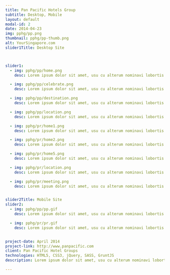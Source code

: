 ```yaml
---
title: Pan Pacific Hotels Group
subtitle: Desktop, Mobile
layout: default
modal-id: 2
date: 2014-04-23
img: pphg/pp.png
thumbnail: pphg/pp-thumb.png
alt: YourSingapore.com
slider1Title: Desktop Site



slider1:
  - img: pphg/pp/home.png
    desc: Lorem ipsum dolor sit amet, usu cu alterum nominavi lobortis.

  - img: pphg/pp/celebrate.png
    desc: Lorem ipsum dolor sit amet, usu cu alterum nominavi lobortis.

  - img: pphg/pp/destination.png
    desc: Lorem ipsum dolor sit amet, usu cu alterum nominavi lobortis.

  - img: pphg/pp/location.png
    desc: Lorem ipsum dolor sit amet, usu cu alterum nominavi lobortis.

  - img: pphg/pr/home1.png
    desc: Lorem ipsum dolor sit amet, usu cu alterum nominavi lobortis.

  - img: pphg/pr/home2.png
    desc: Lorem ipsum dolor sit amet, usu cu alterum nominavi lobortis.

  - img: pphg/pr/home5.png
    desc: Lorem ipsum dolor sit amet, usu cu alterum nominavi lobortis.

  - img: pphg/pr/location.png
    desc: Lorem ipsum dolor sit amet, usu cu alterum nominavi lobortis.

  - img: pphg/pr/meeting.png
    desc: Lorem ipsum dolor sit amet, usu cu alterum nominavi lobortis.


slider2Title: Mobile Site
slider2:
  - img: pphg/pp/pp.gif
    desc: Lorem ipsum dolor sit amet, usu cu alterum nominavi lobortis.

  - img: pphg/pr/pr.gif
    desc: Lorem ipsum dolor sit amet, usu cu alterum nominavi lobortis.


project-date: April 2014
project-link: http://www.panpacific.com
client: Pan Pacific Hotel Groups
technologies: HTML5, CSS3, jQuery, SASS, GruntJS
description: Lorem ipsum dolor sit amet, usu cu alterum nominavi lobortis. At duo novum diceret. Tantas apeirian vix et, usu sanctus postulant inciderint ut, populo diceret necessitatibus in vim. Cu eum dicam feugiat noluisse.

---
```

